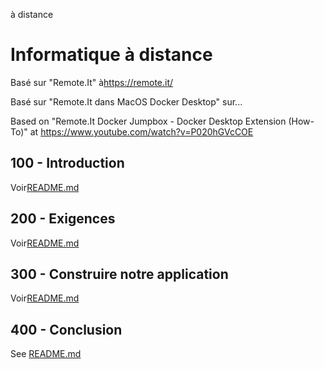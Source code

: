 à distance

# Informatique à distance

Basé sur "Remote.It" à<https://remote.it/>

Basé sur "Remote.It dans MacOS Docker Desktop" sur...

Based on "Remote.It Docker Jumpbox - Docker Desktop Extension (How-To)" at <https://www.youtube.com/watch?v=P020hGVcCOE>

## 100 - Introduction

Voir[README.md](./100/README.md)

## 200 - Exigences

Voir[README.md](./200/README.md)

## 300 - Construire notre application

Voir[README.md](./300/README.md)

## 400 - Conclusion

See [README.md](./400/README.md)
